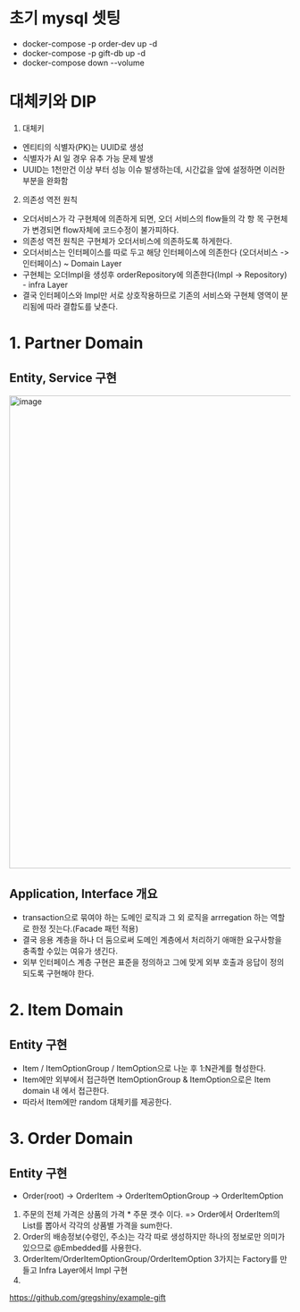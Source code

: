 # 초기 mysql 셋팅
- docker-compose -p order-dev up -d
- docker-compose -p gift-db up -d
- docker-compose down --volume

# 대체키와 DIP
1. 대체키
- 엔티티의 식별자(PK)는 UUID로 생성
- 식별자가 AI 일 경우 유추 가능 문제 발생
- UUID는 1천만건 이상 부터 성능 이슈 발생하는데, 시간값을 앞에 설정하면 이러한 부분을 완화함
2. 의존성 역전 원칙
- 오더서비스가 각 구현체에 의존하게 되면, 오더 서비스의 flow들의 각 항 목 구현체가 변경되면 flow자체에 코드수정이 불가피하다.
- 의존성 역전 원칙은 구현체가 오더서비스에 의존하도록 하게한다.
- 오더서비스는 인터페이스를 따로 두고 해당 인터페이스에 의존한다 (오더서비스 -> 인터페이스) ~ Domain Layer
- 구현체는 오더Impl을 생성후 orderRepository에 의존한다(Impl -> Repository) - infra Layer
- 결국 인터페이스와 Impl만 서로 상호작용하므로 기존의 서비스와 구현체 영역이 분리됨에 따라 결합도를 낮춘다.

# 1. Partner Domain
## Entity, Service 구현

<img width="846" alt="image" src="https://user-images.githubusercontent.com/65535673/194752725-b3587939-f75c-402d-9715-280c9f385426.png">

## Application, Interface 개요
- transaction으로 묶여야 하는 도메인 로직과 그 외 로직을 arrregation 하는 역할로 한정 짓는다.(Facade 패턴 적용)
- 결국 응용 계층을 하나 더 둠으로써 도메인 계층에서 처리하기 애매한 요구사항을 충족할 수있는 여유가 생긴다.
- 외부 인터페이스 계층 구현은 표준을 정의하고 그에 맞게 외부 호출과 응답이 정의되도록 구현해야 한다.

# 2. Item Domain
## Entity 구현
- Item / ItemOptionGroup / ItemOption으로 나눈 후 1:N관계를 형성한다.
- Item에만 외부에서 접근하면 ItemOptionGroup & ItemOption으로은 Item domain 내 에서 접근한다.
- 따라서 Item에만 random 대체키를 제공한다.

# 3. Order Domain
## Entity 구현
- Order(root) -> OrderItem -> OrderItemOptionGroup -> OrderItemOption
1) 주문의 전체 가격은 상품의 가격 * 주문 갯수 이다. => Order에서 OrderItem의 List를 뽑아서 각각의 상품별 가격을 sum한다.
2) Order의 배송정보(수령인, 주소)는 각각 따로 생성하지만 하나의 정보로만 의미가 있으므로 @Embedded를 사용한다.
3) OrderItem/OrderItemOptionGroup/OrderItemOption 3가지는 Factory를 만들고 Infra Layer에서 Impl 구현
4) 


https://github.com/gregshiny/example-gift 
